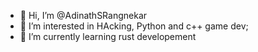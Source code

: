 - 👋 Hi, I’m @AdinathSRangnekar
- 👀 I’m interested in HAcking, Python and c++ game dev;
- 🌱 I’m currently learning rust developement

<!---
AdinathSRangnekar/AdinathSRangnekar is a ✨ special ✨ repository because its `README.md` (this file) appears on your GitHub profile.
You can click the Preview link to take a look at your changes.
--->
